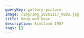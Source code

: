 ```yaml
---
queryKey: gallery-picture
image: /img/img_20201117_0002.jpg
title: Doug and Dave
description: Scotland 1957
tags: []
---
```

